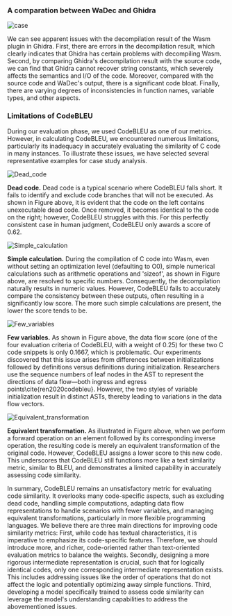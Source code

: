### A comparation between WaDec and Ghidra

![case](https://github.com/XinyuShe/WaDec/assets/60457190/433f4ed7-9c81-49bc-8d6a-b125cabb3a0f)

We can see apparent issues with the decompilation result of the Wasm plugin in Ghidra. First, there are errors in the decompilation result, which clearly indicates that Ghidra has certain problems with decompiling Wasm. Second, by comparing Ghidra's decompilation result with the source code, we can find that Ghidra cannot recover string constants, which severely affects the semantics and I/O of the code. Moreover, compared with the source code and WaDec's output, there is a significant code bloat. Finally, there are varying degrees of inconsistencies in function names, variable types, and other aspects.

### Limitations of CodeBLEU
During our evaluation phase, we used CodeBLEU as one of our metrics. However, in calculating CodeBLEU, we encountered numerous limitations, particularly its inadequacy in accurately evaluating the similarity of C code in many instances. To illustrate these issues, we have selected several representative examples for case study analysis.

![Dead_code](https://github.com/XinyuShe/WaDec/assets/60457190/aa5feae0-8388-43fb-928d-e172bbe7e1ff)


**Dead code.**
Dead code is a typical scenario where CodeBLEU falls short. It fails to identify and exclude code branches that will not be executed. 
As shown in Figure above, it is evident that the code on the left contains unexecutable dead code. Once removed, it becomes identical to the code on the right;
however, CodeBLEU struggles with this. For this perfectly consistent case in human judgment, CodeBLEU only awards a score of 0.62.

![Simple_calculation](https://github.com/XinyuShe/WaDec/assets/60457190/812a0fca-74db-458f-abb3-9161f79f8cc3)


**Simple calculation.**
During the compilation of C code into Wasm, even without setting an optimization level (defaulting to O0), simple numerical calculations such as arithmetic operations and 'sizeof', as shown in Figure above, are resolved to specific numbers. Consequently, the decompilation naturally results in numeric values. However, CodeBLEU fails to accurately compare the consistency between these outputs, often resulting in a significantly low score. The more such simple calculations are present, the lower the score tends to be.

![Few_variables](https://github.com/XinyuShe/WaDec/assets/60457190/3ede69c2-b54c-464c-b382-3a3de8dd8be7)


**Few variables.**
As shown in Figure above, the data flow score (one of the four evaluation criteria of CodeBLEU, with a weight of 0.25) for these two C code snippets is only 0.1667, which is problematic.
Our experiments discovered that this issue arises from differences between initializations followed by definitions versus definitions during initialization. Researchers use the sequence numbers of leaf nodes in the AST to represent the directions of data flow—both ingress and egress points\cite{ren2020codebleu}. However, the two styles of variable initialization result in distinct ASTs, thereby leading to variations in the data flow vectors.

![Equivalent_transformation](https://github.com/XinyuShe/WaDec/assets/60457190/659fccfd-20d6-4f39-a9af-11ce178fbaed)


**Equivalent transformation.**
As illustrated in Figure above, when we perform a forward operation on an element followed by its corresponding inverse operation, the resulting code is merely an equivalent transformation of the original code. However, CodeBLEU assigns a lower score to this new code. This underscores that CodeBLEU still functions more like a text similarity metric, similar to BLEU, and demonstrates a limited capability in accurately assessing code similarity.

In summary, CodeBLEU remains an unsatisfactory metric for evaluating code similarity. It overlooks many code-specific aspects, such as excluding dead code, handling simple computations, adapting data flow representations to handle scenarios with fewer variables, and managing equivalent transformations, particularly in more flexible programming languages. We believe there are three main directions for improving code similarity metrics: First, while code has textual characteristics, it is imperative to emphasize its code-specific features. Therefore, we should introduce more, and richer, code-oriented rather than text-oriented evaluation metrics to balance the weights. Secondly, designing a more rigorous intermediate representation is crucial, such that for logically identical codes, only one corresponding intermediate representation exists. This includes addressing issues like the order of operations that do not affect the logic and potentially optimizing away simple functions. Third, developing a model specifically trained to assess code similarity can leverage the model's understanding capabilities to address the abovementioned issues.

